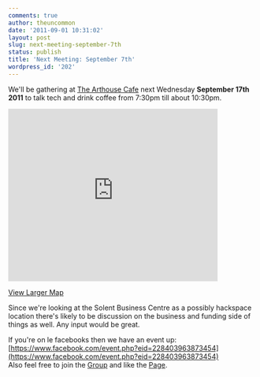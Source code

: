 ```yaml
---
comments: true
author: theuncommon
date: '2011-09-01 10:31:02'
layout: post
slug: next-meeting-september-7th
status: publish
title: 'Next Meeting: September 7th'
wordpress_id: '202'
---
```


We'll be gathering at 
[The Arthouse Cafe](http://www.thearthousesouthampton.co.uk/) next Wednesday
**September 17th 2011** to talk tech and drink coffee from 7:30pm till
about 10:30pm. 

<iframe src="http://maps.google.co.uk/maps?f=q&amp;source=s_q&amp;hl=en&amp;geocode=&amp;q=the+arthouse+cafe,+southampton&amp;aq=&amp;sll=50.907644,-1.404238&amp;sspn=0.003126,0.008256&amp;ie=UTF8&amp;hq=the+arthouse+cafe,&amp;hnear=Southampton,+United+Kingdom&amp;ll=50.909046,-1.404459&amp;spn=0.011798,0.033023&amp;t=h&amp;z=14&amp;iwloc=A&amp;cid=3323037071216817675&amp;output=embed" frameborder="0" marginwidth="0" marginheight="0" scrolling="no" width="425" height="350"></iframe>

[View Larger Map](http://maps.google.co.uk/maps?f=q&source=embed&hl=en&geocode=&q=the+arthouse+cafe,+southampton&aq=&sll=50.907644,-1.404238&sspn=0.003126,0.008256&ie=UTF8&hq=the+arthouse+cafe,&hnear=Southampton,+United+Kingdom&ll=50.909046,-1.404459&spn=0.011798,0.033023&t=h&z=14&iwloc=A&cid=3323037071216817675)

Since we're looking at the Solent Business Centre as a possibly
hackspace location there's likely to be discussion on the business and
funding side of things as well. Any input would be great. 

If you're on
le facebooks then we have an event up:
[https://www.facebook.com/event.php?eid=228403963873454](https://www.facebook.com/event.php?eid=228403963873454)  
Also feel free to join the
[Group](https://www.facebook.com/group.php?gid=138577094416) and like
the [Page](https://www.facebook.com/SoutHACKton).
